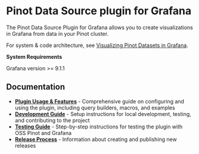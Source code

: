# Pinot Data Source plugin for Grafana

The Pinot Data Source Plugin for Grafana allows you to create visualizations in Grafana from data in your Pinot cluster.

For system & code architecture, see [Visualizing Pinot Datasets in Grafana](https://docs.google.com/document/d/1gCoF0MN8wQfD-Lq-wq2SagTavRcU4iO1drueCj4XA6M/edit?tab=t.0#heading=h.hx07umlqsfwe).

**System Requirements**

Grafana version >= 9.1.1

## Documentation

- **[Plugin Usage & Features](src/README.md)** - Comprehensive guide on configuring and using the plugin, including query builders, macros, and examples
- **[Development Guide](DEVELOPMENT.md)** - Setup instructions for local development, testing, and contributing to the project
- **[Testing Guide](TESTING.md)** - Step-by-step instructions for testing the plugin with OSS Pinot and Grafana
- **[Release Process](RELEASE.md)** - Information about creating and publishing new releases



